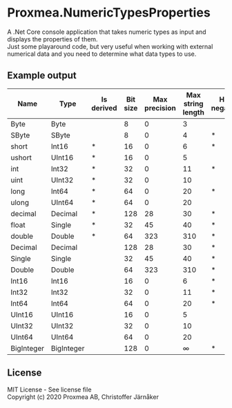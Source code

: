 

# Proxmea.NumericTypesProperties
A .Net Core console application that takes numeric types as input and displays the properties of them.  
Just some playaround code, but very useful when working with external numerical data and you need to determine what data types to use.

## Example output

Name|Type|Is derived|Bit size|Max precision|Max string length|Has negative|Max value|Min value
--|--|--|--|--|--|--|--|--
Byte|Byte||8|0|3||255|0
SByte|SByte||8|0|4|*|127|-128
short|Int16|*|16|0|6|*|32767|-32768
ushort|UInt16|*|16|0|5||65535|0
int|Int32|*|32|0|11|*|2147483647|-2147483648
uint|UInt32|*|32|0|10||4294967295|0
long|Int64|*|64|0|20|*|9223372036854770000|-9223372036854770000
ulong|UInt64|*|64|0|20||18446744073709500000|0
decimal|Decimal|*|128|28|30|*|79228162514264300000000000000|-79228162514264300000000000000
float|Single|*|32|45|40|*|340282346638528000000000000000000000000|-340282346638528000000000000000000000000
double|Double|*|64|323|310|*|179769313486231570814527423731704356798070567525844996598917476803157260780028538760589558632766878171540458953514382464234321326889464182768467546703537516986049910576551282076245490090389328944075868508455133942304583236903222948165808559332123348274797826204144723168738177180919299881250404026184124858368|-179769313486231570814527423731704356798070567525844996598917476803157260780028538760589558632766878171540458953514382464234321326889464182768467546703537516986049910576551282076245490090389328944075868508455133942304583236903222948165808559332123348274797826204144723168738177180919299881250404026184124858368
Decimal|Decimal||128|28|30|*|79228162514264300000000000000|-79228162514264300000000000000
Single|Single||32|45|40|*|340282346638528000000000000000000000000|-340282346638528000000000000000000000000
Double|Double||64|323|310|*|179769313486231570814527423731704356798070567525844996598917476803157260780028538760589558632766878171540458953514382464234321326889464182768467546703537516986049910576551282076245490090389328944075868508455133942304583236903222948165808559332123348274797826204144723168738177180919299881250404026184124858368|-179769313486231570814527423731704356798070567525844996598917476803157260780028538760589558632766878171540458953514382464234321326889464182768467546703537516986049910576551282076245490090389328944075868508455133942304583236903222948165808559332123348274797826204144723168738177180919299881250404026184124858368
Int16|Int16||16|0|6|*|32767|-32768
Int32|Int32||32|0|11|*|2147483647|-2147483648
Int64|Int64||64|0|20|*|9223372036854770000|-9223372036854770000
UInt16|UInt16||16|0|5||65535|0
UInt32|UInt32||32|0|10||4294967295|0
UInt64|UInt64||64|0|20||18446744073709500000|0
BigInteger|BigInteger||128|0|∞|*|∞|-∞



## License
MIT License - See license file  
Copyright (c) 2020 Proxmea AB, Christoffer Järnåker